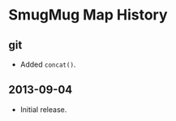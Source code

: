 SmugMug Map History
===================

## git

* Added `concat()`.


## 2013-09-04

* Initial release.
